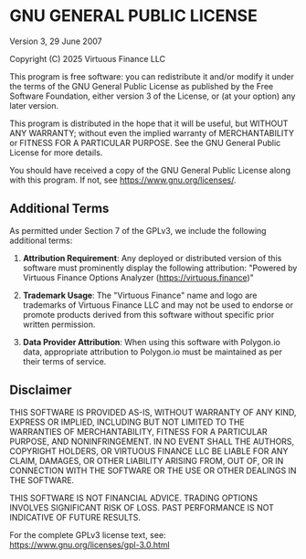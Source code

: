 # GNU GENERAL PUBLIC LICENSE

Version 3, 29 June 2007

Copyright (C) 2025 Virtuous Finance LLC

This program is free software: you can redistribute it and/or modify
it under the terms of the GNU General Public License as published by
the Free Software Foundation, either version 3 of the License, or
(at your option) any later version.

This program is distributed in the hope that it will be useful,
but WITHOUT ANY WARRANTY; without even the implied warranty of
MERCHANTABILITY or FITNESS FOR A PARTICULAR PURPOSE.  See the
GNU General Public License for more details.

You should have received a copy of the GNU General Public License
along with this program.  If not, see <https://www.gnu.org/licenses/>.

## Additional Terms

As permitted under Section 7 of the GPLv3, we include the following additional terms:

1. **Attribution Requirement**: Any deployed or distributed version of this software must prominently display the following attribution:
   "Powered by Virtuous Finance Options Analyzer (https://virtuous.finance)"

2. **Trademark Usage**: The "Virtuous Finance" name and logo are trademarks of Virtuous Finance LLC and may not be used to endorse or promote products derived from this software without specific prior written permission.

3. **Data Provider Attribution**: When using this software with Polygon.io data, appropriate attribution to Polygon.io must be maintained as per their terms of service.

## Disclaimer

THIS SOFTWARE IS PROVIDED AS-IS, WITHOUT WARRANTY OF ANY KIND, EXPRESS OR IMPLIED, INCLUDING BUT NOT LIMITED TO THE WARRANTIES OF MERCHANTABILITY, FITNESS FOR A PARTICULAR PURPOSE, AND NONINFRINGEMENT. IN NO EVENT SHALL THE AUTHORS, COPYRIGHT HOLDERS, OR VIRTUOUS FINANCE LLC BE LIABLE FOR ANY CLAIM, DAMAGES, OR OTHER LIABILITY ARISING FROM, OUT OF, OR IN CONNECTION WITH THE SOFTWARE OR THE USE OR OTHER DEALINGS IN THE SOFTWARE.

THIS SOFTWARE IS NOT FINANCIAL ADVICE. TRADING OPTIONS INVOLVES SIGNIFICANT RISK OF LOSS. PAST PERFORMANCE IS NOT INDICATIVE OF FUTURE RESULTS.

For the complete GPLv3 license text, see: https://www.gnu.org/licenses/gpl-3.0.html